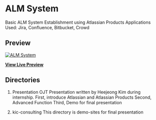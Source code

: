# ALM System
Basic ALM System Establishment using Atlassian Products
Applications Used: Jira, Confluence, Bitbucket, Crowd

## Preview
[![ALM System](https://github.com/dadmi97/Atlassian/blob/master/kic-consulting/img/kic-consulting.jpg)](https://dadmi97.github.io/Atlassian/kic-consulting/)

**[View Live Preview](https://dadmi97.github.io/Atlassian/kic-consulting/)**

## Directories
1. Presentation
OJT Presentation written by Heejeong Kim during internship. 
First, introduce Atlassian and Atlassian Products
Second, Advanced Function
Third, Demo for final presentation

2. kic-consulting
This directory is demo-sites for final presentation
